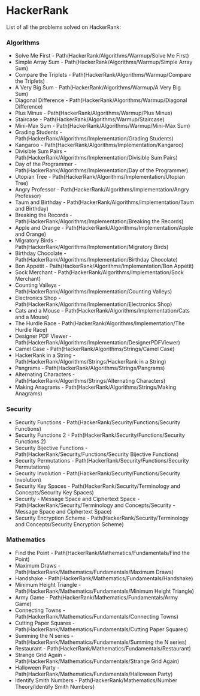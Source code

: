 # HackerRank
List of all the problems solved on HackerRank:

### Algorithms
- Solve Me First - Path(HackerRank/Algorithms/Warmup/Solve Me First)
- Simple Array Sum - Path(HackerRank/Algorithms/Warmup/Simple Array Sum)
- Compare the Triplets - Path(HackerRank/Algorithms/Warmup/Compare the Triplets)
- A Very Big Sum - Path(HackerRank/Algorithms/Warmup/A Very Big Sum)
- Diagonal Difference - Path(HackerRank/Algorithms/Warmup/Diagonal Difference)
- Plus Minus - Path(HackerRank/Algorithms/Warmup/Plus Minus)
- Staircase - Path(HackerRank/Algorithms/Warmup/Staircase)
- Mini-Max Sum - Path(HackerRank/Algorithms/Warmup/Mini-Max Sum)
- Grading Students - Path(HackerRank/Algorithms/Implementation/Grading Students)
- Kangaroo - Path(HackerRank/Algorithms/Implementation/Kangaroo)
- Divisible Sum Pairs - Path(HackerRank/Algorithms/Implementation/Divisible Sum Pairs)
- Day of the Programmer - Path(HackerRank/Algorithms/Implementation/Day of the Programmer)
- Utopian Tree - Path(HackerRank/Algorithms/Implementation/Utopian Tree)
- Angry Professor - Path(HackerRank/Algorithms/Implementation/Angry Professor)
- Taum and Birthday - Path(HackerRank/Algorithms/Implementation/Taum and Birthday)
- Breaking the Records - Path(HackerRank/Algorithms/Implementation/Breaking the Records)
- Apple and Orange - Path(HackerRank/Algorithms/Implementation/Apple and Orange)
- Migratory Birds - Path(HackerRank/Algorithms/Implementation/Migratory Birds)
- Birthday Chocolate - Path(HackerRank/Algorithms/Implementation/Birthday Chocolate)
- Bon Appétit - Path(HackerRank/Algorithms/Implementation/Bon Appétit)
- Sock Merchant - Path(HackerRank/Algorithms/Implementation/Sock Merchant)
- Counting Valleys - Path(HackerRank/Algorithms/Implementation/Counting Valleys)
- Electronics Shop - Path(HackerRank/Algorithms/Implementation/Electronics Shop)
- Cats and a Mouse - Path(HackerRank/Algorithms/Implementation/Cats and a Mouse)
- The Hurdle Race - Path(HackerRank/Algorithms/Implementation/The Hurdle Race)
- Designer PDF Viewer - Path(HackerRank/Algorithms/Implementation/DesignerPDFViewer)
- Camel Case - Path(HackerRank/Algorithms/Strings/Camel Case)
- HackerRank in a String - Path(HackerRank/Algorithms/Strings/HackerRank in a String)
- Pangrams - Path(HackerRank/Algorithms/Strings/Pangrams)
- Alternating Characters - Path(HackerRank/Algorithms/Strings/Alternating Characters)
- Making Anagrams - Path(HackerRank/Algorithms/Strings/Making Anagrams)

### Security
- Security Functions - Path(HackerRank/Security/Functions/Security Functions)
- Security Functions 2 - Path(HackerRank/Security/Functions/Security Functions 2)
- Security Bijective Functions - Path(HackerRank/Security/Functions/Security Bijective Functions)
- Security Permutations - Path(HackerRank/Security/Functions/Security Permutations)
- Security Involution - Path(HackerRank/Security/Functions/Security Involution)
- Security Key Spaces - Path(HackerRank/Security/Terminology and Concepts/Security Key Spaces)
- Security - Message Space and Ciphertext Space - Path(HackerRank/Security/Terminology and Concepts/Security - Message Space and Ciphertext Space)
- Security Encryption Scheme - Path(HackerRank/Security/Terminology and Concepts/Security Encryption Scheme)

### Mathematics
- Find the Point - Path(HackerRank/Mathematics/Fundamentals/Find the Point)
- Maximum Draws - Path(HackerRank/Mathematics/Fundamentals/Maximum Draws)
- Handshake - Path(HackerRank/Mathematics/Fundamentals/Handshake)
- Minimum Height Triangle - Path(HackerRank/Mathematics/Fundamentals/Minimum Height Triangle)
- Army Game - Path(HackerRank/Mathematics/Fundamentals/Army Game)
- Connecting Towns - Path(HackerRank/Mathematics/Fundamentals/Connecting Towns)
- Cutting Paper Squares - Path(HackerRank/Mathematics/Fundamentals/Cutting Paper Squares)
- Summing the N series - Path(HackerRank/Mathematics/Fundamentals/Summing the N series)
- Restaurant - Path(HackerRank/Mathematics/Fundamentals/Restaurant)
- Strange Grid Again - Path(HackerRank/Mathematics/Fundamentals/Strange Grid Again)
- Halloween Party - Path(HackerRank/Mathematics/Fundamentals/Halloween Party)
- Identify Smith Numbers - Path(HackerRank/Mathematics/Number Theory/Identify Smith Numbers)
